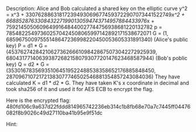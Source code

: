 Description:
Alice and Bob calculated a shared key on the elliptic curve 
y^2 = x^3 + 330762886318172394930696774593722907073441522749*x^2 + 6688528763308432271990130594743714957884433976*x + 759214505060964991648440027744756938681220132782
p = 785482254973602570424508065997142892171538672071
G = (1, 68596750097555148647236998220450053605331891340)
(Alice's public key) P = d1 * G = (453762742842106273626661098428675073042272925939, 680431771406393872682158079307720147623468587944)
(Bob's poblic key) Q = d2 * G = (353016783569351064519522488538358652176885848450, 287096710721721383077746502546881354857243084036)
They have calculated K = d1 * d2 * G. They have taken K's x coordinate in decimal and took sha256 of it and used it for AES ECB to encrypt the flag.

Here is the encrypted flag: 480fd106c9a637d22fddd814965742236eb314c1b8fb68e70a7c7445ff04476082f8b9026c49d27110ba41b95e9f51dc

Hint:

